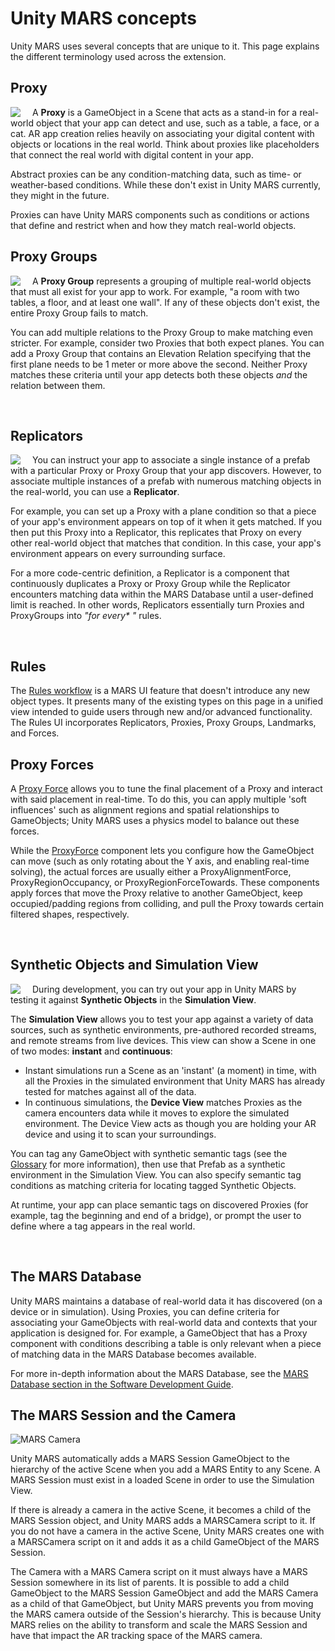 # Unity MARS concepts

Unity MARS uses several concepts that are unique to it. This page explains the different terminology used across the extension.

## Proxy
<img align="left" src="images/MARSConcepts/proxies.png" style="padding-right: 16px;">

A **Proxy** is a GameObject in a Scene that acts as a stand-in for a real-world object that your app can detect and use, such as a table, a face, or a cat. AR app creation relies heavily on associating your digital content with objects or locations in the real world. Think about proxies like placeholders that connect the real world with digital content in your app.

Abstract proxies can be any condition-matching data, such as time- or weather-based conditions. While these don't exist in Unity MARS currently, they might in the future.

Proxies can have Unity MARS components such as conditions or actions that define and restrict when and how they match real-world objects.
<br clear="left"/><!-- With this we end the command for placing text right to the image. -->

## Proxy Groups
<img align="left" src="images/MARSConcepts/proxy-group.png" style="padding-right: 16px;">

A **Proxy Group** represents a grouping of multiple real-world objects that must all exist for your app to work. For example, "a room with two tables, a floor, and at least one wall". If any of these objects don't exist, the entire Proxy Group fails to match.

You can add multiple relations to the Proxy Group to make matching even stricter. For example, consider two Proxies that both expect planes. You can add a Proxy Group that contains an Elevation Relation specifying that the first plane needs to be 1 meter or more above the second. Neither Proxy matches these criteria until your app detects both these objects _and_ the relation between them.

<br clear="left"/>

## Replicators
<img align="left" src="images/MARSConcepts/replicator.png" style="padding-right: 16px;">

You can instruct your app to associate a single instance of a prefab with a particular Proxy or Proxy Group that your app discovers. However, to associate multiple instances of a prefab with numerous matching objects in the real-world, you can use a **Replicator**.

For example, you can set up a Proxy with a plane condition so that a piece of your app's environment appears on top of it when it gets matched. If you then put this Proxy into a Replicator, this replicates that Proxy on every other real-world object that matches that condition. In this case, your app's environment appears on every surrounding surface.

For a more code-centric definition, a Replicator is a component that continuously duplicates a Proxy or Proxy Group while the Replicator encounters matching data within the MARS Database until a user-defined limit is reached. In other words, Replicators essentially turn Proxies and ProxyGroups into _"for every* "_ rules.

<br clear="left"/>

## Rules
The [Rules workflow](Rules.md) is a MARS UI feature that doesn't introduce any new object types. It presents many of the existing types on this page in a unified view intended to guide users through new and/or advanced functionality. The Rules UI incorporates Replicators, Proxies, Proxy Groups, Landmarks, and Forces.

## Proxy Forces
A [Proxy Force](Forces.md) allows you to tune the final placement of a Proxy and interact with said placement in real-time. To do this, you can apply multiple 'soft influences' such as alignment regions and spatial relationships to GameObjects; Unity MARS uses a physics model to balance out these forces.

While the [ProxyForce](https://docs.unity3d.com/Packages/com.unity.mars@1.0/api/Unity.MARS.Forces.ProxyForces.html) component lets you configure how the GameObject can move (such as only rotating about the Y axis, and enabling real-time solving), the actual forces are usually either a ProxyAlignmentForce, ProxyRegionOccupancy, or ProxyRegionForceTowards. These components apply forces that move the Proxy relative to another GameObject, keep occupied/padding regions from colliding, and pull the Proxy towards certain filtered shapes, respectively.

<br clear="left"/>

## Synthetic Objects and Simulation View
<img align="left" src="images/MARSConcepts/synthetic-object.png" style="padding-right: 16px;">

During development, you can try out your app in Unity MARS by testing it against **Synthetic Objects** in the **Simulation View**.

The **Simulation View** allows you to test your app against a variety of data sources, such as synthetic environments, pre-authored recorded streams, and remote streams from live devices. This view can show a Scene in one of two modes: **instant** and **continuous**:

* Instant simulations run a Scene as an 'instant' (a moment) in time, with all the Proxies in the simulated environment that Unity MARS has already tested for matches against all of the data.
* In continuous simulations, the **Device View** matches Proxies as the camera encounters data while it moves to explore the simulated environment. The Device View acts as though you are holding your AR device and using it to scan your surroundings.

You can tag any GameObject with synthetic semantic tags (see the [Glossary](Glossary.md) for more information), then use that Prefab as a synthetic environment in the Simulation View. You can also specify semantic tag conditions as matching criteria for locating tagged Synthetic Objects.

At runtime, your app can place semantic tags on discovered Proxies (for example, tag the beginning and end of a bridge), or prompt the user to define where a tag appears in the real world.

<br clear="left"/>

## The MARS Database
Unity MARS maintains a database of real-world data it has discovered (on a device or in simulation). Using Proxies, you can define criteria for associating your GameObjects with real-world data and contexts that your application is designed for. For example, a GameObject that has a Proxy component with conditions describing a table is only relevant when a piece of matching data in the MARS Database becomes available.

For more in-depth information about the MARS Database, see the [MARS Database section in the Software Development Guide](./SoftwareDevelopmentGuide.md#mars-database).

## The MARS Session and the Camera
![MARS Camera](images/MARSConcepts/mars-camera.png)

Unity MARS automatically adds a MARS Session GameObject to the hierarchy of the active Scene when you add a MARS Entity to any Scene. A MARS Session must exist in a loaded Scene in order to use the Simulation View.

If there is already a camera in the active Scene, it becomes a child of the MARS Session object, and Unity MARS adds a MARSCamera script to it. If you do not have a camera in the active Scene, Unity MARS creates one with a MARSCamera script on it and adds it as a child GameObject of the MARS Session.

The Camera with a MARS Camera script on it must always have a MARS Session somewhere in its list of parents. It is possible to add a child GameObject to the MARS Session GameObject and add the MARS Camera as a child of that GameObject, but Unity MARS prevents you from moving the MARS camera outside of the Session's hierarchy. This is because Unity MARS relies on the ability to transform and scale the MARS Session and have that impact the AR tracking space of the MARS camera.
